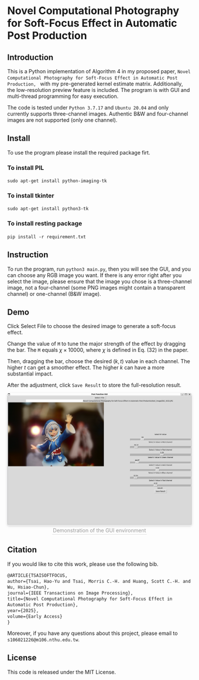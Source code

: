 # Novel Computational Photography for Soft-Focus Effect in Automatic Post Production

## Introduction
This is a Python implementation of Algorithm 4 in my proposed paper, ``Novel Computational Photography for Soft-Focus Effect in Automatic Post Production, `` with my pre-generated kernel estimate matrix. Additionally, the low-resolution preview feature is included.
The program is with GUI and multi-thread programming for easy execution.

The code is tested under `Python 3.7.17` and ``Ubuntu 20.04`` and only currently supports three-channel images. Authentic B&W and four-channel images are not supported (only one channel).


## Install
To use the program please install the required package firt.

### To install PIL
``sudo apt-get install python-imaging-tk``

### To install tkinter
``sudo apt-get install python3-tk ``

### To install resting package 
``pip install -r requirement.txt``

## Instruction
To run the program, run ``python3 main.py``, then you will see the GUI, and you can choose any RGB image you want. If there is any error right after you select the image, please ensure that the image you chose is a three-channel image, not a four-channel (some PNG images might contain a transparent channel) or one-channel (B&W image).

## Demo
Click Select File to choose the desired image to generate a soft-focus effect.

Change the value of `M` to tune the major strength of the effect by dragging the bar. The `M` equals $\chi \times 10000$, where $\chi$ is defined in Eq. (32) in the paper.

Then, dragging the bar, choose the desired $(k,t)$ value in each channel. The higher $t$ can get a smoother effect. The higher $k$ can have a more substantial impact.

After the adjustment, click `Save Result` to store the full-resolution result.

<center>
    <img style="border-radius: 0.3125em;
    box-shadow: 0 2px 4px 0 rgba(34,36,38,.12),0 2px 10px 0 rgba(34,36,38,.08);" 
    src="./image/demo_1.png">
    <br>
    <div style="color:orange; border-bottom: 1px solid #d9d9d9;
    display: inline-block;
    color: #999;
    padding: 2px;">Demonstration  of the GUI environment</div>
</center>


## Citation

If you would like to cite this work, please use the following bib.
```
@ARTICLE{TSAISOFTFOCUS,
author={Tsai, Hao-Yu and Tsai, Morris C.-H. and Huang, Scott C.-H. and Wu, Hsiao-Chun},
journal={IEEE Transactions on Image Processing},
title={Novel Computational Photography for Soft-Focus Effect in Automatic Post Production},
year={2025},
volume={Early Access}
}
```
Moreover, if you have any questions about this project, please email to `s106021226@m106.nthu.edu.tw`.

## License
This code is released under the MIT License. 
